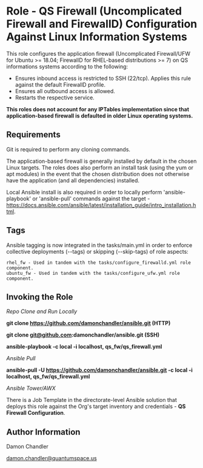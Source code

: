 Role - QS Firewall (Uncomplicated Firewall and FirewallD) Configuration Against Linux Information Systems
=========

This role configures the application firewall (Uncomplicated Firewall/UFW for Ubuntu >= 18.04; FirewallD for RHEL-based distributions >= 7) on QS informations systems according to the following:

* Ensures inbound access is restricted to SSH (22/tcp).  Applies this rule against the default FirewallD profile.
* Ensures all outbound access is allowed.
* Restarts the respective service.

**This roles does not account for any IPTables implementation since that application-based firewall is defaulted in older Linux operating systems.** 

Requirements
------------
Git is required to perform any cloning commands.

The application-based firewall is generally installed by default in the chosen Linux targets.  The roles does also perform an install task (using the yum or apt modules) in the event that the chosen distribution does not otherwise have the application (and all dependencies) installed.

Local Ansible install is also required in order to locally perform 'ansible-playbook' or 'ansible-pull' commands against the target - https://docs.ansible.com/ansible/latest/installation_guide/intro_installation.html.

Tags
----------------

Ansible tagging is now integrated in the tasks/main.yml in order to enforce collective deployments (--tags) or skipping (--skip-tags) of role aspects:

    rhel_fw - Used in tandem with the tasks/configure_firewalld.yml role component.
    ubuntu_fw - Used in tandem with the tasks/configure_ufw.yml role component.

Invoking the Role
----------------

*Repo Clone and Run Locally*

**git clone https://github.com/damonchandler/ansible.git (HTTP)**

**git clone git@github.com:damonchandler/ansible.git (SSH)**

**ansible-playbook -c local -i localhost, qs_fw/qs_firewall.yml**

*Ansible Pull*

**ansible-pull -U https://github.com/damonchandler/ansible.git -c local -i localhost, qs_fw/qs_firewall.yml** 

*Ansible Tower/AWX*

There is a Job Template in the directorate-level Ansible solution that deploys this role against the Org's target inventory and credentials - **QS Firewall Configuration**.

Author Information
------------------

Damon Chandler
    
damon.chandler@quantumspace.us